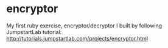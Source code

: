 encryptor
=========

My first ruby exercise, encryptor/decryptor I built by following JumpstartLab tutorial: http://tutorials.jumpstartlab.com/projects/encryptor.html
